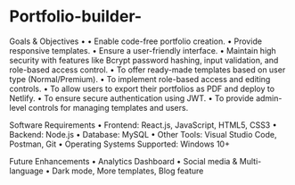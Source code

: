 # Portfolio-builder-

Goals & Objectives
•	• Enable code-free portfolio creation.
• Provide responsive templates.
• Ensure a user-friendly interface.
• Maintain high security with features like Bcrypt password hashing, input validation, and role-based access control.
•	To offer ready-made templates based on user type (Normal/Premium).
•	To implement role-based access and editing controls.
•	To allow users to export their portfolios as PDF and deploy to Netlify.
•	To ensure secure authentication using JWT.
•	To provide admin-level controls for managing templates and users.


Software Requirements
•	Frontend: React.js, JavaScript, HTML5, CSS3
•	Backend: Node.js
•	Database: MySQL
•	Other Tools: Visual Studio Code, Postman, Git
•	Operating Systems Supported: Windows 10+


Future Enhancements
• Analytics Dashboard
• Social media & Multi-language
• Dark mode, More templates, Blog feature

